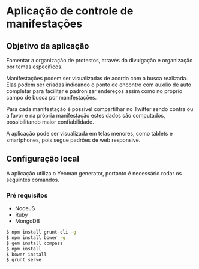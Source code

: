 Aplicação de controle de manifestações
==================

## Objetivo da aplicação

Fomentar a organização de protestos, através da divulgação e organização por temas específicos.

Manifestações podem ser visualizadas de acordo com a busca realizada. Elas podem ser criadas indicando o ponto de encontro com auxílio de auto completar para facilitar e padronizar endereços assim como no próprio campo de busca por manifestações. 

Para cada manifestação é possível compartilhar no Twitter sendo contra ou a favor e na própria manifestação estes dados são computados, possibilitando maior confiabilidade.

A aplicação pode ser visualizada em telas menores, como tablets e smartphones, pois segue padrões de web responsive.

## Configuração local

A aplicação utiliza o Yeoman generator, portanto é necessário rodar os seguintes comandos.

### Pré requisitos
 * NodeJS
 * Ruby
 * MongoDB

```bash
$ npm install grunt-cli -g
$ npm install bower -g
$ gem install compass
$ npm install
$ bower install
$ grunt serve
```
